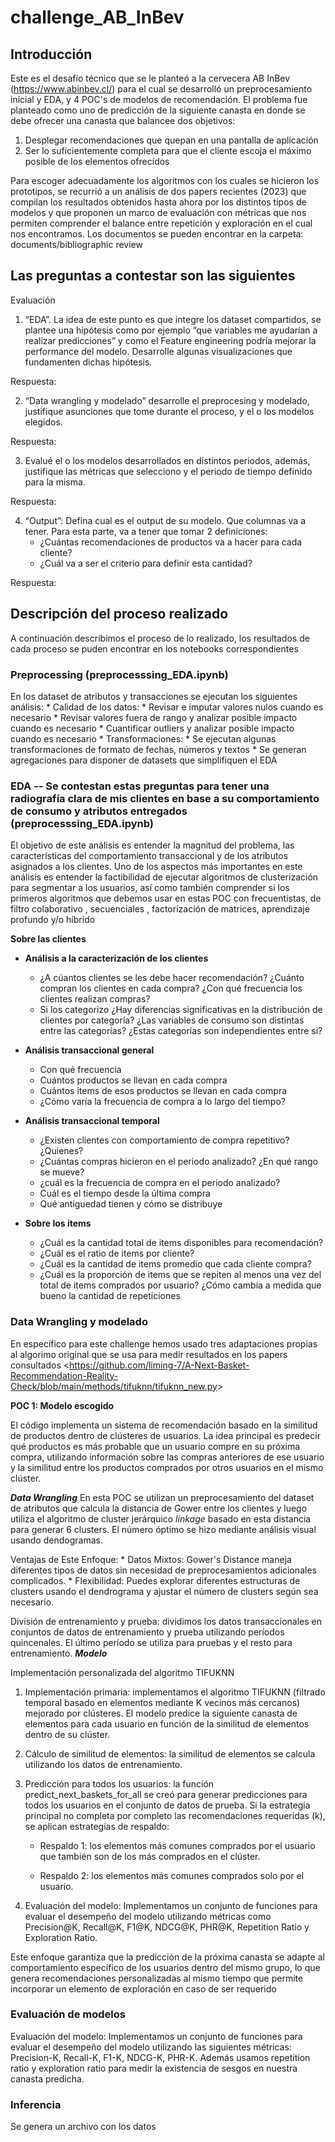# challenge_AB_InBev

## Introducción

Este es el desafío técnico que se le planteó a la cervecera AB InBev (https://www.abinbev.cl/) para el cual se desarrolló un preprocesamiento inicial y EDA, y 4 POC's de modelos de recomendación. El problema fue planteado como uno de predicción de la siguiente canasta en donde se debe ofrecer una canasta que balancee dos objetivos:

1. Desplegar recomendaciones que quepan en una pantalla de aplicación  
2. Ser lo suficientemente completa para que el cliente escoja el máximo posible de los elementos ofrecidos

Para escoger adecuadamente los algoritmos con los cuales se hicieron los prototipos, se recurrió a un análisis de dos papers recientes (2023) que compilan los resultados obtenidos hasta ahora por los distintos tipos de modelos y que proponen un marco de evaluación con métricas que nos permiten comprender el balance entre repetición y exploración en el cual nos encontramos. Los documentos se pueden encontrar en la carpeta: documents/bibliographic review

## Las preguntas a contestar son las siguientes

Evaluación 
1. “EDA”. La idea de este punto es que integre los dataset compartidos, se plantee una hipótesis como por ejemplo “que variables me ayudarían a realizar predicciones” y como el Feature engineering podría mejorar la performance del modelo. Desarrolle algunas visualizaciones que fundamenten dichas hipótesis.

Respuesta:

2. “Data wrangling y modelado” desarrolle el preprocesing y modelado, justifique asunciones que tome durante el proceso, y el o los modelos 
elegidos.

Respuesta:

3. Evalué el o los modelos desarrollados en distintos periodos, además, justifique las métricas que selecciono y el periodo de tiempo definido para la misma.

Respuesta:


4. “Output”: Defina cual es el output de su modelo. Que columnas va a tener. Para esta parte, va a tener que tomar 2 definiciones: 
    * ¿Cuántas recomendaciones de productos va a hacer para cada cliente? 
    * ¿Cuál va a ser el criterio para definir esta cantidad?


Respuesta:


## Descripción del proceso realizado

A continuación describimos el proceso de lo realizado, los resultados de cada proceso se puden encontrar en los notebooks correspondientes

### Preprocessing (preprocesssing_EDA.ipynb)

En los dataset de atributos y transacciones se ejecutan los siguientes análisis:
        * Calidad de los datos:
            * Revisar e imputar valores nulos cuando es necesario
            * Revisar valores fuera de rango y analizar posible impacto cuando es necesario
            * Cuantificar outliers y analizar posible impacto cuando es necesario
        * Transformaciones:
            * Se ejecutan algunas transformaciones de formato de fechas, números y textos
            * Se generan agregaciones para disponer de datasets que simplifiquen el EDA

### EDA -- Se contestan estas preguntas para tener una radiografía clara de mis clientes en base a su comportamiento de consumo y atributos entregados (preprocesssing_EDA.ipynb)

El objetivo de este análisis es entender la magnitud del problema, las características del comportamiento transaccional y de los atributos asignados a los clientes. Uno de los aspectos más importantes en este análisis es entender la factibilidad de ejecutar algoritmos de clusterización para segmentar a los usuarios, así como también comprender si los primeros algoritmos que debemos usar en estas POC con frecuentistas, de filtro colaborativo , secuenciales , factorización de matrices, aprendizaje profundo y/o híbrido

**Sobre las clientes**

* **Análisis a la caracterización de los clientes**
    * ¿A cúantos clientes se les debe hacer recomendación? ¿Cuánto compran los clientes en cada compra? ¿Con qué frecuencia los clientes realizan compras?
    * Si los categorizo ¿Hay diferencias significativas en la distribución de clientes por categoría? ¿Las variables de consumo son distintas entre las categorías?  ¿Estas categorías son independientes entre si? 
  
* **Análisis transaccional general**
    * Con qué frecuencia
    * Cuántos productos se llevan en cada compra
    * Cuántos items de esos productos se llevan en cada compra
    * ¿Cómo varía la frecuencia de compra a lo largo del tiempo?

* **Análisis transaccional temporal**

    * ¿Existen clientes con comportamiento de compra repetitivo? ¿Quienes?
    * ¿Cuántas compras hicieron en el periodo analizado? ¿En qué rango se mueve?
    * ¿cuál es la frecuencia de compra en el periodo analizado?
    * Cuál es el tiempo desde la última compra
    * Qué antiguedad tienen y cómo se distribuye

* **Sobre los items**
    * ¿Cuál es la cantidad total de items disponibles para recomendación?
    * ¿Cuál es el ratio de items por cliente?
    * ¿Cuál es la cantidad de items promedio que cada cliente compra?
    * ¿Cuál es la proporción de items que se repiten al menos una vez del total de items comprados por usuario? ¿Cómo cambia a medida que bueno la cantidad de repeticiones


### Data Wrangling y modelado 
En específico para este challenge hemos usado tres adaptaciones propias al algorimo original que se usa para medir resultados en los papers consultados <<https://github.com/liming-7/A-Next-Basket-Recommendation-Reality-Check/blob/main/methods/tifuknn/tifuknn_new.py>>

**POC 1: Modelo escogido**

El código implementa un sistema de recomendación basado en la similitud de productos dentro de clústeres de usuarios. La idea principal es predecir qué productos es más probable que un usuario compre en su próxima compra, utilizando información sobre las compras anteriores de ese usuario y la similitud entre los productos comprados por otros usuarios en el mismo clúster.

***Data Wrangling***
En esta POC se utilizan un preprocesamiento del dataset de atributos que calcula la distancia de Gower entre los clientes y luego utiliza el algoritmo de cluster jerárquico *linkage* basado en esta distancia para generar 6 clusters. El número óptimo se hizo mediante análisis visual usando dendogramas.

Ventajas de Este Enfoque:
    * Datos Mixtos: Gower's Distance maneja diferentes tipos de datos sin necesidad de preprocesamientos adicionales complicados.
    * Flexibilidad: Puedes explorar diferentes estructuras de clusters usando el dendrograma y ajustar el número de clusters según sea necesario.


División de entrenamiento y prueba: dividimos los datos transaccionales en conjuntos de datos de entrenamiento y prueba utilizando períodos quincenales. El último período se utiliza para pruebas y el resto para entrenamiento.
***Modelo*** 

Implementación personalizada del algoritmo TIFUKNN

1. Implementación primaria: implementamos el algoritmo TIFUKNN (filtrado temporal basado en elementos mediante K vecinos más cercanos) mejorado por clústeres. El modelo predice la siguiente canasta de elementos para cada usuario en función de la similitud de elementos dentro de su clúster.

2. Cálculo de similitud de elementos: la similitud de elementos se calcula utilizando los datos de entrenamiento.

3. Predicción para todos los usuarios: la función predict_next_baskets_for_all se creó para generar predicciones para todos los usuarios en el conjunto de datos de prueba. Si la estrategia principal no completa por completo las recomendaciones requeridas (k), se aplican estrategias de respaldo:

    * Respaldo 1: los elementos más comunes comprados por el usuario que también son de los más comprados en el clúster.

    * Respaldo 2: los elementos más comunes comprados solo por el usuario.

4. Evaluación del modelo: Implementamos un conjunto de funciones para evaluar el desempeño del modelo utilizando métricas como Precision@K, Recall@K, F1@K, NDCG@K, PHR@K, Repetition Ratio y Exploration Ratio.

Este enfoque garantiza que la predicción de la próxima canasta se adapte al comportamiento específico de los usuarios dentro del mismo grupo, lo que genera recomendaciones personalizadas al mismo tiempo que permite incorporar un elemento de exploración en caso de ser requerido

### Evaluación de modelos

Evaluación del modelo: Implementamos un conjunto de funciones para evaluar el desempeño del modelo utilizando las siguientes métricas: Precision-K, Recall-K, F1-K, NDCG-K, PHR-K. Además usamos repetition ratio y exploration ratio para medir la existencia de sesgos en nuestra canasta predicha.

### Inferencia

Se genera un archivo con los datos 